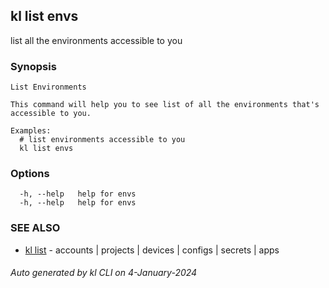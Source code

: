 ## kl list envs

list all the environments accessible to you

### Synopsis

```
List Environments

This command will help you to see list of all the environments that's accessible to you.

Examples:
  # list environments accessible to you
  kl list envs

```

### Options

```
  -h, --help   help for envs
  -h, --help   help for envs
```

### SEE ALSO

* [kl list](kl_list.md)  - accounts | projects | devices | configs | secrets | apps

###### Auto generated by kl CLI on 4-January-2024
